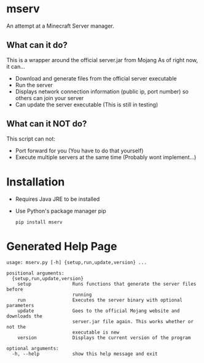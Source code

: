 # mserv
An attempt at a Minecraft Server manager.

## What can it do?
This is a wrapper around the official server.jar from Mojang
As of right now, it can...

- Download and generate files from the official server executable
- Run the server
- Displays network connection information (public ip, port number) so others can join your server
- Can update the server executable (This is still in testing)

## What can it NOT do?
This script can not:
- Port forward for you (You have to do that yourself)
- Execute multiple servers at the same time (Probably wont implement...)

# Installation

- Requires Java JRE to be installed

- Use Python's package manager pip
  ```
  pip install mserv
  ```

# Generated Help Page
```
usage: mserv.py [-h] {setup,run,update,version} ...

positional arguments:
  {setup,run,update,version}
    setup               Runs functions that generate the server files before
                        running
    run                 Executes the server binary with optional parameters
    update              Goes to the official Mojang website and downloads the
                        server.jar file again. This works whether or not the
                        executable is new
    version             Displays the current version of the program

optional arguments:
  -h, --help            show this help message and exit
```


